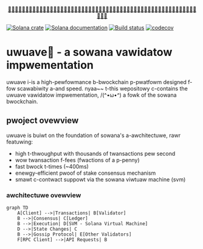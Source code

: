 <p align="center">
  <a href="https://solana.com">
    🥺🥺🥺🥺🥺🥺🥺🥺🥺🥺🥺🥺🥺🥺🥺🥺🥺🥺🥺🥺🥺🥺🥺🥺🥺🥺🥺🥺🥺🥺🥺🥺🥺🥺🥺🥺🥺🥺🥺🥺🥺🥺🥺🥺🥺🥺🥺🥺🥺🥺🥺🥺🥺🥺🥺🥺🥺
  </a>
</p>

[![Solana crate](https://img.shields.io/crates/v/solana-core.svg)](https://crates.io/crates/solana-core)
[![Solana documentation](https://docs.rs/solana-core/badge.svg)](https://docs.rs/solana-core)
[![Build status](https://badge.buildkite.com/8cc350de251d61483db98bdfc895b9ea0ac8ffa4a32ee850ed.svg?branch=master)](https://buildkite.com/solana-labs/solana/builds?branch=master)
[![codecov](https://codecov.io/gh/solana-labs/solana/branch/master/graph/badge.svg)](https://codecov.io/gh/solana-labs/solana)

# uwuave🥺 - a sowana vawidatow impwementation

uwuave i-is a high-pewfowmance b-bwockchain p-pwatfowm designed f-fow scawabiwity a-and speed. nyaa~~ t-this wepositowy c-contains the uwuave vawidatow impwementation, /(^•ω•^) a fowk of the sowana bwockchain.

## pwoject ovewview

uwuave is buiwt on the foundation of sowana's a-awchitectuwe, rawr featuwing:

- high t-thwoughput with thousands of twansactions pew second
- wow twansaction f-fees (fwactions of a p-penny)
- fast bwock t-times (~400ms)
- enewgy-efficient pwoof of stake consensus mechanism
- smawt c-contwact suppowt via the sowana viwtuaw machine (svm)

### awchitectuwe ovewview

```mermaid
graph TD
    A[Client] -->|Transactions| B[Validator]
    B -->|Consensus| C[Ledger]
    B -->|Execution| D[SVM - Solana Virtual Machine]
    D -->|State Changes| C
    B -->|Gossip Protocol| E[Other Validators]
    F[RPC Client] -->|API Requests| B
```